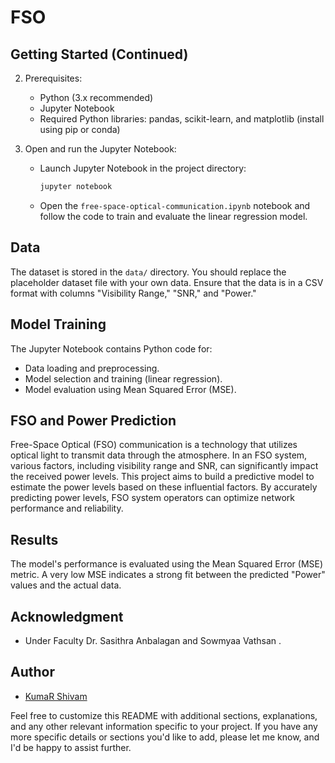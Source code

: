 # FSO
## Getting Started (Continued)

2. Prerequisites:
   - Python (3.x recommended)
   - Jupyter Notebook
   - Required Python libraries: pandas, scikit-learn, and matplotlib (install using pip or conda)

3. Open and run the Jupyter Notebook:
   - Launch Jupyter Notebook in the project directory:
     ```bash
     jupyter notebook
     ```
   - Open the `free-space-optical-communication.ipynb` notebook and follow the code to train and evaluate the linear regression model.

## Data

The dataset is stored in the `data/` directory. You should replace the placeholder dataset file with your own data. Ensure that the data is in a CSV format with columns "Visibility Range," "SNR," and "Power."

## Model Training

The Jupyter Notebook contains Python code for:
- Data loading and preprocessing.
- Model selection and training (linear regression).
- Model evaluation using Mean Squared Error (MSE).

## FSO and Power Prediction

Free-Space Optical (FSO) communication is a technology that utilizes optical light to transmit data through the atmosphere. In an FSO system, various factors, including visibility range and SNR, can significantly impact the received power levels. This project aims to build a predictive model to estimate the power levels based on these influential factors. By accurately predicting power levels, FSO system operators can optimize network performance and reliability.

## Results

The model's performance is evaluated using the Mean Squared Error (MSE) metric. A very low MSE indicates a strong fit between the predicted "Power" values and the actual data.


## Acknowledgment

- Under Faculty Dr. Sasithra Anbalagan and Sowmyaa Vathsan .

## Author

- [KumaR Shivam](https://github.com/KumarShivam1908)

Feel free to customize this README with additional sections, explanations, and any other relevant information specific to your project. If you have any more specific details or sections you'd like to add, please let me know, and I'd be happy to assist further.
